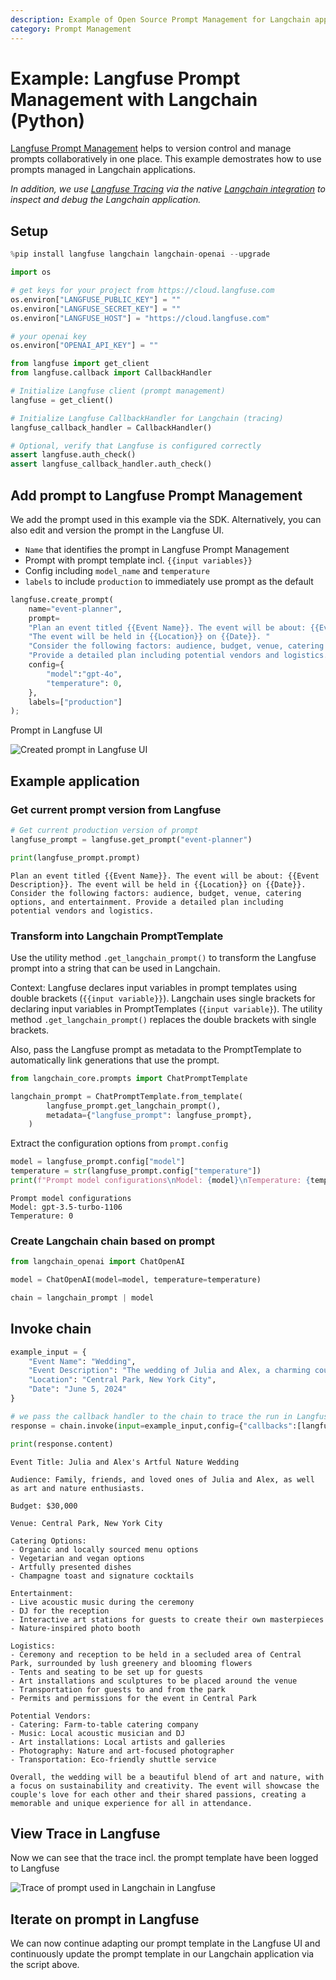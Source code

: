 ```yaml
---
description: Example of Open Source Prompt Management for Langchain applications using Langfuse.
category: Prompt Management
---
```


# Example: Langfuse Prompt Management with Langchain (Python)

[Langfuse Prompt Management](https://langfuse.com/docs/prompts) helps to version control and manage prompts collaboratively in one place. This example demostrates how to use prompts managed in Langchain applications.

_In addition, we use [Langfuse Tracing](https://langfuse.com/docs/tracing) via the native [Langchain integration](https://langfuse.com/docs/integrations/langchain) to inspect and debug the Langchain application._

## Setup


```python
%pip install langfuse langchain langchain-openai --upgrade
```


```python
import os

# get keys for your project from https://cloud.langfuse.com
os.environ["LANGFUSE_PUBLIC_KEY"] = ""
os.environ["LANGFUSE_SECRET_KEY"] = ""
os.environ["LANGFUSE_HOST"] = "https://cloud.langfuse.com"

# your openai key
os.environ["OPENAI_API_KEY"] = ""
```


```python
from langfuse import get_client
from langfuse.callback import CallbackHandler

# Initialize Langfuse client (prompt management)
langfuse = get_client()

# Initialize Langfuse CallbackHandler for Langchain (tracing)
langfuse_callback_handler = CallbackHandler()

# Optional, verify that Langfuse is configured correctly
assert langfuse.auth_check()
assert langfuse_callback_handler.auth_check()
```

## Add prompt to Langfuse Prompt Management

We add the prompt used in this example via the SDK. Alternatively, you can also edit and version the prompt in the Langfuse UI.

- `Name` that identifies the prompt in Langfuse Prompt Management
- Prompt with prompt template incl. `{{input variables}}`
- Config including `model_name` and `temperature`
- `labels` to include `production` to immediately use prompt as the default


```python
langfuse.create_prompt(
    name="event-planner",
    prompt=
    "Plan an event titled {{Event Name}}. The event will be about: {{Event Description}}. "
    "The event will be held in {{Location}} on {{Date}}. "
    "Consider the following factors: audience, budget, venue, catering options, and entertainment. "
    "Provide a detailed plan including potential vendors and logistics.",
    config={
        "model":"gpt-4o",
        "temperature": 0,
    },
    labels=["production"]
);
```

Prompt in Langfuse UI

![Created prompt in Langfuse UI](https://langfuse.com/images/docs/prompt-management-langchain-prompt.png)

## Example application

### Get current prompt version from Langfuse


```python
# Get current production version of prompt
langfuse_prompt = langfuse.get_prompt("event-planner")
```

```python
print(langfuse_prompt.prompt)
```

```
Plan an event titled {{Event Name}}. The event will be about: {{Event Description}}. The event will be held in {{Location}} on {{Date}}. Consider the following factors: audience, budget, venue, catering options, and entertainment. Provide a detailed plan including potential vendors and logistics.
 ```

### Transform into Langchain PromptTemplate

Use the utility method `.get_langchain_prompt()` to transform the Langfuse prompt into a string that can be used in Langchain.

Context: Langfuse declares input variables in prompt templates using double brackets (`{{input variable}}`). Langchain uses single brackets for declaring input variables in PromptTemplates (`{input variable}`). The utility method `.get_langchain_prompt()` replaces the double brackets with single brackets.

Also, pass the Langfuse prompt as metadata to the PromptTemplate to automatically link generations that use the prompt.


```python
from langchain_core.prompts import ChatPromptTemplate

langchain_prompt = ChatPromptTemplate.from_template(
        langfuse_prompt.get_langchain_prompt(),
        metadata={"langfuse_prompt": langfuse_prompt},
    )
```

Extract the configuration options from `prompt.config`


```python
model = langfuse_prompt.config["model"]
temperature = str(langfuse_prompt.config["temperature"])
print(f"Prompt model configurations\nModel: {model}\nTemperature: {temperature}")
```

    Prompt model configurations
    Model: gpt-3.5-turbo-1106
    Temperature: 0


### Create Langchain chain based on prompt


```python
from langchain_openai import ChatOpenAI

model = ChatOpenAI(model=model, temperature=temperature)

chain = langchain_prompt | model
```

## Invoke chain


```python
example_input = {
    "Event Name": "Wedding",
    "Event Description": "The wedding of Julia and Alex, a charming couple who share a love for art and nature. This special day will celebrate their journey together with a blend of traditional and contemporary elements, reflecting their unique personalities.",
    "Location": "Central Park, New York City",
    "Date": "June 5, 2024"
}
```


```python
# we pass the callback handler to the chain to trace the run in Langfuse
response = chain.invoke(input=example_input,config={"callbacks":[langfuse_callback_handler]})

print(response.content)
```

    Event Title: Julia and Alex's Artful Nature Wedding
    
    Audience: Family, friends, and loved ones of Julia and Alex, as well as art and nature enthusiasts.
    
    Budget: $30,000
    
    Venue: Central Park, New York City
    
    Catering Options: 
    - Organic and locally sourced menu options
    - Vegetarian and vegan options
    - Artfully presented dishes
    - Champagne toast and signature cocktails
    
    Entertainment:
    - Live acoustic music during the ceremony
    - DJ for the reception
    - Interactive art stations for guests to create their own masterpieces
    - Nature-inspired photo booth
    
    Logistics:
    - Ceremony and reception to be held in a secluded area of Central Park, surrounded by lush greenery and blooming flowers
    - Tents and seating to be set up for guests
    - Art installations and sculptures to be placed around the venue
    - Transportation for guests to and from the park
    - Permits and permissions for the event in Central Park
    
    Potential Vendors:
    - Catering: Farm-to-table catering company
    - Music: Local acoustic musician and DJ
    - Art installations: Local artists and galleries
    - Photography: Nature and art-focused photographer
    - Transportation: Eco-friendly shuttle service
    
    Overall, the wedding will be a beautiful blend of art and nature, with a focus on sustainability and creativity. The event will showcase the couple's love for each other and their shared passions, creating a memorable and unique experience for all in attendance.


## View Trace in Langfuse

Now we can see that the trace incl. the prompt template have been logged to Langfuse

![Trace of prompt used in Langchain in Langfuse](https://langfuse.com/images/docs/prompt-management-langchain-trace.png)

## Iterate on prompt in Langfuse
We can now continue adapting our prompt template in the Langfuse UI and continuously update the prompt template in our Langchain application via the script above.
